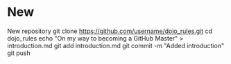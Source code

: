 # New
New repository
git clone https://github.com/username/dojo_rules.git
cd dojo_rules
echo "On my way to becoming a GitHub Master" > introduction.md
git add introduction.md
git commit -m "Added introduction"
git push
